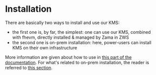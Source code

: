 # Installation

There are basically two ways to install and use our KMS:
- the first one is, by far, the simplest: one can use our KMS, combined with fhevm, directly installed & managed by Zama in ZWS
- the second one is on-prem installation: here, power-users can install KMS on their own infrastructure

More information are given about how to use in [this part of the documentation](../guides/saas_usage.md). For what's related to on-prem installation, the reader is referred to [this section](../guides/on_prem_installation.md).